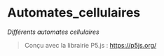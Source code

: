 # Automates_cellulaires
_Différents automates cellulaires_

> Conçu avec la librairie P5.js : https://p5js.org/
 
 
